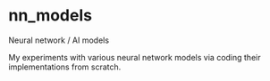 # nn_models
Neural network / AI models

My experiments with various neural network models via coding their implementations from scratch.
